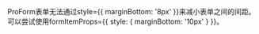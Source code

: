 ProForm表单无法通过style={{ marginBottom: '8px' }}来减小表单之间的间距。可以尝试使用formItemProps={{ style: { marginBottom: '10px' } }}。
